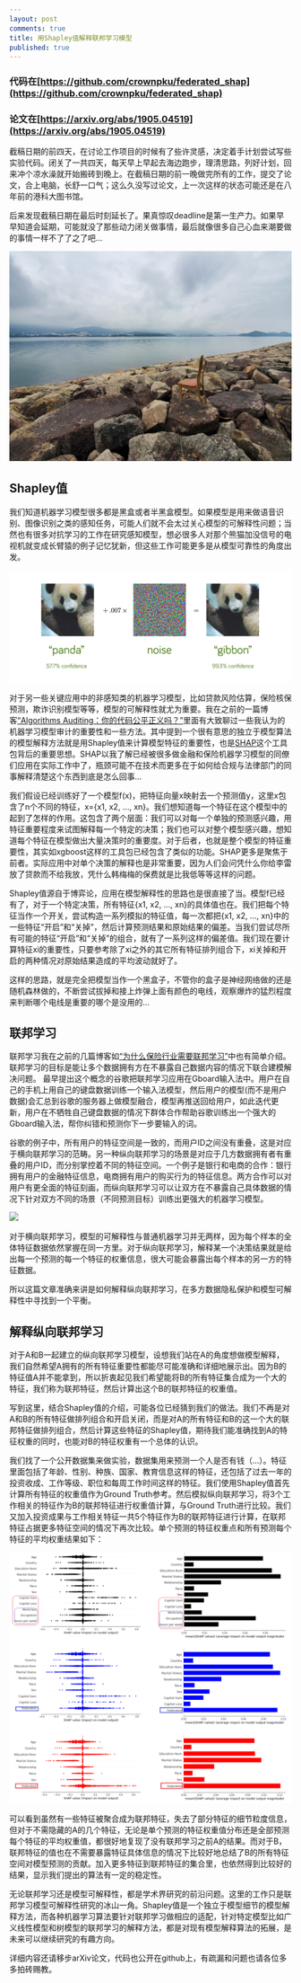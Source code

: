 ```yaml
---
layout: post
comments: true
title: 用Shapley值解释联邦学习模型
published: true
---
```


### 代码在[https://github.com/crownpku/federated_shap](https://github.com/crownpku/federated_shap)

### 论文在[https://arxiv.org/abs/1905.04519](https://arxiv.org/abs/1905.04519)


截稿日期的前四天，在讨论工作项目的时候有了些许灵感，决定着手计划尝试写些实验代码。闭关了一共四天，每天早上早起去海边跑步，理清思路，列好计划，回来冲个凉水澡就开始搬砖到晚上。在截稿日期的前一晚做完所有的工作，提交了论文，合上电脑，长舒一口气；这么久没写过论文，上一次这样的状态可能还是在八年前的港科大图书馆。

后来发现截稿日期在最后时刻延长了。果真惊叹deadline是第一生产力。如果早早知道会延期，可能就没了那些动力闭关做事情，最后就像很多自己心血来潮要做的事情一样不了了之了吧...

![](/images/201905/1.jpg)

## Shapley值

我们知道机器学习模型很多都是黑盒或者半黑盒模型。如果模型是用来做语音识别、图像识别之类的感知任务，可能人们就不会太过关心模型的可解释性问题；当然也有很多对抗学习的工作在研究感知模型，想必很多人对那个熊猫加没信号的电视机就变成长臂猿的例子记忆犹新，但这些工作可能更多是从模型可靠性的角度出发。

![](/images/201905/1.png)

对于另一些关键应用中的非感知类的机器学习模型，比如贷款风险估算，保险核保预测，欺诈识别模型等等，模型的可解释性就尤为重要。我在之前的一篇博客[“Algorithms Auditing：你的代码公平正义吗？”](http://www.crownpku.com/2018/11/14/Algorithms-Auditing-%E4%BD%A0%E7%9A%84%E4%BB%A3%E7%A0%81%E5%85%AC%E5%B9%B3%E6%AD%A3%E4%B9%89%E5%90%97.html)里面有大致聊过一些我认为的机器学习模型审计的重要性和一些方法。其中提到一个很有意思的独立于模型算法的模型解释方法就是用Shapley值来计算模型特征的重要性，也是[SHAP](https://github.com/slundberg/shap)这个工具包背后的重要思想。SHAP以我了解已经被很多做金融和保险机器学习模型的同僚们应用在实际工作中了，瓶颈可能不在技术而更多在于如何给合规与法律部门的同事解释清楚这个东西到底是怎么回事...

我们假设已经训练好了一个模型f(x)，把特征向量x映射去一个预测值y，这里x包含了n个不同的特征，x={x1, x2, ..., xn}。我们想知道每一个特征在这个模型中的起到了怎样的作用。这包含了两个层面：我们可以对每一个单独的预测感兴趣，用特征重要程度来试图解释每一个特定的决策；我们也可以对整个模型感兴趣，想知道每个特征在模型做出大量决策时的重要度。对于后者，也就是整个模型的特征重要性，其实如xgboost这样的工具包已经包含了类似的功能。SHAP更多是聚焦于前者。实际应用中对单个决策的解释也是非常重要，因为人们会问凭什么你给李雷放了贷款而不给我放，凭什么韩梅梅的保费就是比我低等等这样的问题。

Shapley值源自于博弈论，应用在模型解释性的思路也是很直接了当。模型f已经有了，对于一个特定决策，所有特征{x1, x2, ..., xn}的具体值也在。我们把每个特征当作一个开关，尝试构造一系列模拟的特征值，每一次都把{x1, x2, ..., xn}中的一些特征“开启”和“关掉”，然后计算预测结果和原始结果的偏差。当我们尝试尽所有可能的特征“开启”和“关掉”的组合，就有了一系列这样的偏差值。我们现在要计算特征xi的重要性，只要参考除了xi之外的其它所有特征排列组合下，xi关掉和开启的两种情况对原始结果造成的平均波动就好了。

这样的思路，就是完全把模型当作一个黑盒子，不管你的盒子是神经网络做的还是随机森林做的，不断尝试拔掉和接上炸弹上面有颜色的电线，观察爆炸的猛烈程度来判断哪个电线是重要的哪个是没用的...

## 联邦学习

联邦学习我在之前的几篇博客如[“为什么保险行业需要联邦学习”](http://www.crownpku.com/2019/01/04/%E4%B8%BA%E4%BB%80%E4%B9%88%E4%BF%9D%E9%99%A9%E8%A1%8C%E4%B8%9A%E9%9C%80%E8%A6%81%E8%81%94%E9%82%A6%E5%AD%A6%E4%B9%A0.html)中也有简单介绍。联邦学习的目标是能让多个数据拥有方在不暴露自己数据内容的情况下联合建模解决问题。
最早提出这个概念的谷歌把联邦学习应用在Gboard输入法中。用户在自己的手机上用自己的键盘数据训练一个输入法模型，然后用户的模型(而不是用户数据)会汇总到谷歌的服务器上做模型融合，模型再推送回给用户，如此迭代更新，用户在不牺牲自己键盘数据的情况下群体合作帮助谷歌训练出一个强大的Gboard输入法，帮你纠错和预测你下一步要输入的词。

谷歌的例子中，所有用户的特征空间是一致的，而用户ID之间没有重叠，这是对应于横向联邦学习的范畴。另一种纵向联邦学习的场景是对应于几方数据拥有者有重叠的用户ID，而分别掌控着不同的特征空间。一个例子是银行和电商的合作：银行拥有用户的金融特征信息，电商拥有用户的购买行为的特征信息。两方合作可以对用户有更全面的特征刻画，而纵向联邦学习可以让双方在不暴露自己具体数据的情况下针对双方不同的场景（不同预测目标）训练出更强大的机器学习模型。

![](/images/201901/1.jpg)

对于横向联邦学习，模型的可解释性与普通机器学习并无两样，因为每个样本的全体特征数据依然掌握在同一方里。对于纵向联邦学习，解释某一个决策结果就是给出每一个预测的每一个特征的权重信息，很大可能会暴露出每个样本的另一方的特征数据。

所以这篇文章准确来讲是如何解释纵向联邦学习，在多方数据隐私保护和模型可解释性中寻找到一个平衡。

## 解释纵向联邦学习

对于A和B一起建立的纵向联邦学习模型，设想我们站在A的角度想做模型解释，我们自然希望A拥有的所有特征重要性都能尽可能准确和详细地展示出。因为B的特征值A并不能拿到，所以折衷起见我们希望能将B的所有特征集合成为一个大的特征，我们称为联邦特征，然后计算出这个B的联邦特征的权重值。

写到这里，结合Shapley值的介绍，可能各位已经猜到我们的做法。我们不再是对A和B的所有特征做排列组合和开启关闭，而是对A的所有特征和B的这一个大的联邦特征做排列组合，然后计算这些特征的Shapley值，期待我们能准确找到A的特征权重的同时，也能对B的特征权重有一个总体的认识。

我们找了一个公开数据集来做实验，数据集用来预测一个人是否有钱（…）。特征里面包括了年龄、性别、种族、国家、教育信息这样的特征，还包括了过去一年的投资收成、工作等级、职位和每周工作时间这样的特征。我们使用Shapley值首先计算所有特征的权重值作为Ground Truth参考。然后模拟纵向联邦学习，将3个工作相关的特征作为B的联邦特征进行权重值计算，与Ground Truth进行比较。我们又加入投资成果与工作相关特征一共5个特征作为B的联邦特征进行计算，在联邦特征占据更多特征空间的情况下再次比较。单个预测的特征权重点和所有预测每个特征的平均权重结果如下：

![](https://raw.githubusercontent.com/crownpku/federated_shap/master/img/result.png)

可以看到虽然有一些特征被聚合成为联邦特征，失去了部分特征的细节粒度信息，但对于不需隐藏的A的几个特征，无论是单个预测的特征权重值分布还是全部预测每个特征的平均权重值，都很好地复现了没有联邦学习之前A的结果。而对于B，联邦特征的值也在不需要暴露特征具体信息的情况下比较好地总结了B的所有特征空间对模型预测的贡献。加入更多特征到联邦特征的集合里，也依然得到比较好的结果，显示我们提出的算法有一定的稳定性。

无论联邦学习还是模型可解释性，都是学术界研究的前沿问题。这里的工作只是联邦学习模型可解释性研究的冰山一角。Shapley值是一个独立于模型细节的模型解释方法，而各种机器学习算法要针对联邦学习做相应的适配，针对特定模型比如广义线性模型和树模型的联邦学习的解释方法，都是对现有模型解释算法的拓展，是未来可以继续研究的有趣方向。

详细内容还请移步arXiv论文，代码也公开在github上，有疏漏和问题也请各位多多拍砖赐教。
